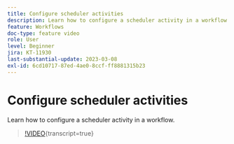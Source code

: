 ```yaml
---
title: Configure scheduler activities
description: Learn how to configure a scheduler activity in a workflow.
feature: Workflows
doc-type: feature video
role: User
level: Beginner
jira: KT-11930
last-substantial-update: 2023-03-08
exl-id: 6cd10717-87ed-4ae0-8ccf-ff8881315b23
---
```

# Configure scheduler activities

Learn how to configure a scheduler activity in a workflow.

>[!VIDEO](https://video.tv.adobe.com/v/3416037?quality=12&learn=on){transcript=true}
